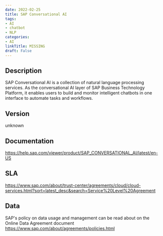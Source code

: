 ```yaml
---
date: 2022-02-25
title: SAP Conversational AI
tags: 
- AI
- chatbot
- NLP
categories: 
- AI
linkTitle: MISSING
draft: False
---
```


## Description

SAP Conversational AI is a collection of natural language processing
services. As the conversational AI layer of SAP Business Technology
Platform, it enables users to build and monitor intelligent chatbots
in one interface to automate tasks and workflows.


## Version

unknown

## Documentation

https://help.sap.com/viewer/product/SAP_CONVERSATIONAL_AI/latest/en-US

## SLA

https://www.sap.com/about/trust-center/agreements/cloud/cloud-services.html?sort=latest_desc&search=Service%20Level%20Agreement

## Data

SAP's policy on data usage and management can be read about on the Online Data Agreement document https://www.sap.com/about/agreements/policies.html
